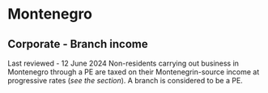 # Montenegro
## Corporate - Branch income
Last reviewed - 12 June 2024
Non-residents carrying out business in Montenegro through a PE are taxed on their Montenegrin-source income at progressive rates (_see the_ _section_).
A branch is considered to be a PE.
